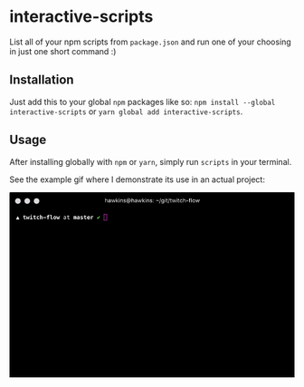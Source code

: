 # interactive-scripts

List all of your npm scripts from `package.json` and run one of your choosing in just one short command :)

## Installation

Just add this to your global `npm` packages like so: `npm install --global interactive-scripts` or `yarn global add interactive-scripts`.

## Usage

After installing globally with `npm` or `yarn`, simply run `scripts` in your terminal.

See the example gif where I demonstrate its use in an actual project:

![demo gif](assets/example.gif)
